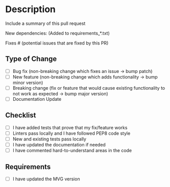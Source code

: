 # Description

Include a summary of this pull request

New dependencies: (Added to requirements_*.txt)

Fixes # (potential issues that are fixed by this PR)

## Type of Change

- [ ] Bug fix (non-breaking change which fixes an issue -> bump patch)
- [ ] New feature (non-breaking change which adds functionality -> bump minor version)
- [ ] Breaking change (fix or feature that would cause existing functionality to not work as expected -> bump major version)
- [ ] Documentation Update

## Checklist

- [ ] I have added tests that prove that my fix/feature works
- [ ] Linters pass locally and I have followed PEP8 code style
- [ ] New and existing tests pass locally
- [ ] I have updated the documentation if needed
- [ ] I have commented hard-to-understand areas in the code

## Requirements

- [ ] I have updated the MVG version
